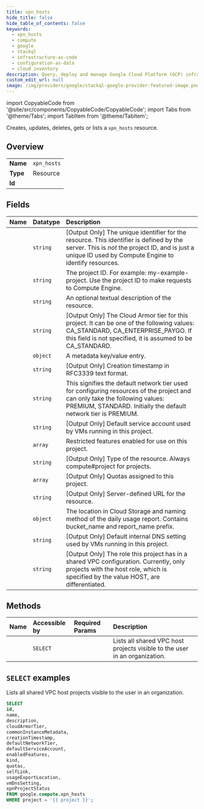 ```yaml
---
title: xpn_hosts
hide_title: false
hide_table_of_contents: false
keywords:
  - xpn_hosts
  - compute
  - google
  - stackql
  - infrastructure-as-code
  - configuration-as-data
  - cloud inventory
description: Query, deploy and manage Google Cloud Platform (GCP) infrastructure and resources using SQL
custom_edit_url: null
image: /img/providers/google/stackql-google-provider-featured-image.png
---
```


import CopyableCode from '@site/src/components/CopyableCode/CopyableCode';
import Tabs from '@theme/Tabs';
import TabItem from '@theme/TabItem';

Creates, updates, deletes, gets or lists a <code>xpn_hosts</code> resource.

## Overview
<table><tbody>
<tr><td><b>Name</b></td><td><code>xpn_hosts</code></td></tr>
<tr><td><b>Type</b></td><td>Resource</td></tr>
<tr><td><b>Id</b></td><td><CopyableCode code="google.compute.xpn_hosts" /></td></tr>
</tbody></table>

## Fields
| Name | Datatype | Description |
|:-----|:---------|:------------|
| <CopyableCode code="id" /> | `string` | [Output Only] The unique identifier for the resource. This identifier is defined by the server. This is *not* the project ID, and is just a unique ID used by Compute Engine to identify resources. |
| <CopyableCode code="name" /> | `string` | The project ID. For example: my-example-project. Use the project ID to make requests to Compute Engine. |
| <CopyableCode code="description" /> | `string` | An optional textual description of the resource. |
| <CopyableCode code="cloudArmorTier" /> | `string` | [Output Only] The Cloud Armor tier for this project. It can be one of the following values: CA_STANDARD, CA_ENTERPRISE_PAYGO. If this field is not specified, it is assumed to be CA_STANDARD. |
| <CopyableCode code="commonInstanceMetadata" /> | `object` | A metadata key/value entry. |
| <CopyableCode code="creationTimestamp" /> | `string` | [Output Only] Creation timestamp in RFC3339 text format. |
| <CopyableCode code="defaultNetworkTier" /> | `string` | This signifies the default network tier used for configuring resources of the project and can only take the following values: PREMIUM, STANDARD. Initially the default network tier is PREMIUM. |
| <CopyableCode code="defaultServiceAccount" /> | `string` | [Output Only] Default service account used by VMs running in this project. |
| <CopyableCode code="enabledFeatures" /> | `array` | Restricted features enabled for use on this project. |
| <CopyableCode code="kind" /> | `string` | [Output Only] Type of the resource. Always compute#project for projects. |
| <CopyableCode code="quotas" /> | `array` | [Output Only] Quotas assigned to this project. |
| <CopyableCode code="selfLink" /> | `string` | [Output Only] Server-defined URL for the resource. |
| <CopyableCode code="usageExportLocation" /> | `object` | The location in Cloud Storage and naming method of the daily usage report. Contains bucket_name and report_name prefix. |
| <CopyableCode code="vmDnsSetting" /> | `string` | [Output Only] Default internal DNS setting used by VMs running in this project. |
| <CopyableCode code="xpnProjectStatus" /> | `string` | [Output Only] The role this project has in a shared VPC configuration. Currently, only projects with the host role, which is specified by the value HOST, are differentiated. |

## Methods
| Name | Accessible by | Required Params | Description |
|:-----|:--------------|:----------------|:------------|
| <CopyableCode code="list_xpn_hosts" /> | `SELECT` | <CopyableCode code="project" /> | Lists all shared VPC host projects visible to the user in an organization. |

## `SELECT` examples

Lists all shared VPC host projects visible to the user in an organization.

```sql
SELECT
id,
name,
description,
cloudArmorTier,
commonInstanceMetadata,
creationTimestamp,
defaultNetworkTier,
defaultServiceAccount,
enabledFeatures,
kind,
quotas,
selfLink,
usageExportLocation,
vmDnsSetting,
xpnProjectStatus
FROM google.compute.xpn_hosts
WHERE project = '{{ project }}'; 
```
